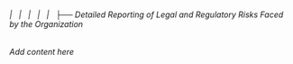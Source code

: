 ###### |   |   |   |   |   ├── Detailed Reporting of Legal and Regulatory Risks Faced by the Organization

*Add content here*